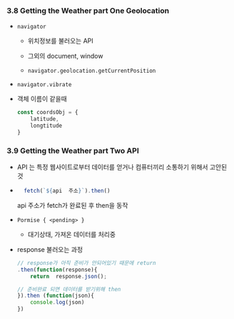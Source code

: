 ### 3.8 Getting the Weather part One Geolocation
- ```navigator```
	- 위치정보를 불러오는 API

	- 그외의 document, window
	- ```navigator.geolocation.getCurrentPosition```

- ```navigator.vibrate```


- 객체 이름이 같을때
	```js
	const coordsObj = {
		latitude,
		longtitude
	}
	```

### 3.9 Getting the Weather part Two API
- API 는 특정 웹사이트로부터 데이터를 얻거나 컴퓨터끼리 소통하기 위해서 고안된 것

- ```js
	fetch(`${api  주소}`).then()
	```
	api 주소가 fetch가 완료된 후 then을 동작

- ```Pormise { <pending> }```

	- 대기상태, 가져온 데이터를 처리중

- response 불러오는 과정
	```js
	// response가 아직 준비가 안되어있기 때문에 return
	.then(function(response){
		return  response.json();
	
	// 준비완료 되면 데이터를 받기위해 then
	}).then (function(json){
		console.log(json)
	})
	```
